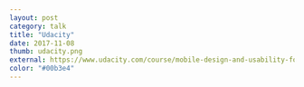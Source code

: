 ```yaml
---
layout: post
category: talk
title: "Udacity"
date: 2017-11-08
thumb: udacity.png
external: https://www.udacity.com/course/mobile-design-and-usability-for-ios--ud1034
color: "#00b3e4"
---
```

